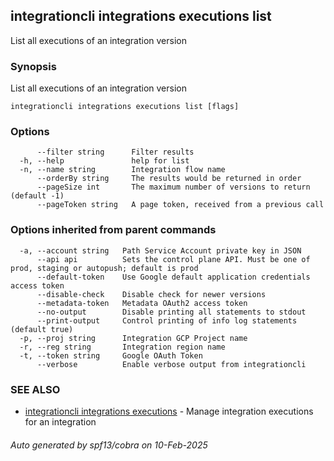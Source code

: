 ## integrationcli integrations executions list

List all executions of an integration version

### Synopsis

List all executions of an integration version

```
integrationcli integrations executions list [flags]
```

### Options

```
      --filter string      Filter results
  -h, --help               help for list
  -n, --name string        Integration flow name
      --orderBy string     The results would be returned in order
      --pageSize int       The maximum number of versions to return (default -1)
      --pageToken string   A page token, received from a previous call
```

### Options inherited from parent commands

```
  -a, --account string   Path Service Account private key in JSON
      --api api          Sets the control plane API. Must be one of prod, staging or autopush; default is prod
      --default-token    Use Google default application credentials access token
      --disable-check    Disable check for newer versions
      --metadata-token   Metadata OAuth2 access token
      --no-output        Disable printing all statements to stdout
      --print-output     Control printing of info log statements (default true)
  -p, --proj string      Integration GCP Project name
  -r, --reg string       Integration region name
  -t, --token string     Google OAuth Token
      --verbose          Enable verbose output from integrationcli
```

### SEE ALSO

* [integrationcli integrations executions](integrationcli_integrations_executions.md)	 - Manage integration executions for an integration

###### Auto generated by spf13/cobra on 10-Feb-2025
